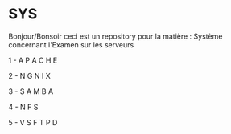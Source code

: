 # SYS
Bonjour/Bonsoir ceci est un repository pour la matière : Système concernant l'Examen sur les serveurs 

1 - A P A C H E

2 - N G N I X

3 - S A M B A

4 - N F S

5 - V S F T P D
